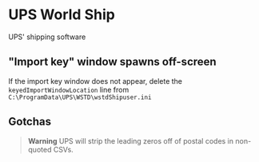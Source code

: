 # UPS World Ship

UPS' shipping software

## "Import key" window spawns off-screen

If the import key window does not appear, delete the `keyedImportWindowLocation` line
from `C:\ProgramData\UPS\WSTD\wstdShipuser.ini`

## Gotchas

> **Warning**
> UPS will strip the leading zeros off of postal codes in non-quoted CSVs.
